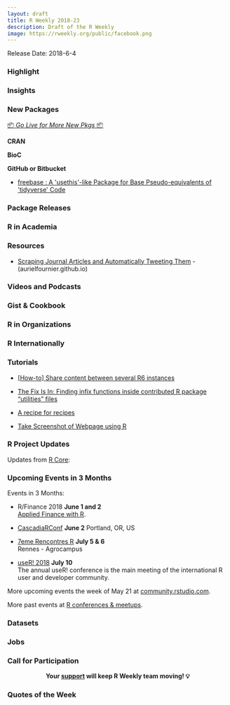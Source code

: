 ```yaml
---
layout: draft
title: R Weekly 2018-23
description: Draft of the R Weekly
image: https://rweekly.org/public/facebook.png
---
```


Release Date: 2018-6-4

###  Highlight



### Insights




###  New Packages

<p class="added-hostname"><a href="https://rweekly.org/live" target="_blank" class="externalLink">📦 <i>Go Live for More New Pkgs</i> 📦</a></p>

**CRAN**




**BioC**


**GitHub or Bitbucket**

+ [freebase : A 'usethis'-like Package for Base Pseudo-equivalents of 'tidyverse' Code](https://github.com/hrbrmstr/freebase)


### Package Releases




###  R in Academia



###  Resources

+ [Scraping Journal Articles and Automatically Tweeting Them](https://github.com/aurielfournier/wilson_ornithological_society_tweets) - (aurielfournier.github.io)


###  Videos and Podcasts




### Gist & Cookbook




###  R in Organizations



### R Internationally



###  Tutorials

 + [[How-to] Share content between several R6 instances](https://rtask.thinkr.fr/blog/share-content-between-several-r6-instances/)

+ [The Fix Is In: Finding infix functions inside contributed R package “utilities” files](https://rud.is/b/2018/05/29/the-fix-is-in-finding-infix-functions-inside-contributed-r-package-utilities-files/)

+ [A recipe for recipes](https://edwinth.github.io/blog/recipes_blog/)

+ [ Take Screenshot of Webpage using R](https://www.listendata.com/2018/05/take-screenshot-of-webpage-using-r.html)


<!--<div class="post-more-begin"></div><div class="post-more-end"></div>-->


###  R Project Updates

Updates from [R Core](http://developer.r-project.org/blosxom.cgi/R-devel/NEWS):




###  Upcoming Events in 3 Months

Events in 3 Months:

+ R/Finance 2018 **June 1 and 2** <br />
[Applied Finance with R](http://www.rinfinance.com).

+ [CascadiaRConf](https://cascadiarconf.com/) **June 2**
Portland, OR, US

+ [7eme Rencontres R](https://r2018-rennes.sciencesconf.org/)  **July 5 & 6** <br />
Rennes - Agrocampus

+ [useR! 2018](https://user2018.r-project.org/) **July 10** <br />
The annual useR! conference is the main meeting of the international R user and developer community.

<!--

+ [LatinR 2018](http://latin-r.com/) **Sept 4-5** <br />
Buenos Aires, Argentina.

-->

More upcoming events the week of May 21 at [community.rstudio.com](https://community.rstudio.com/t/upcoming-r-community-events-week-of-2018-05-21/8506).

More past events at [R conferences & meetups](https://conf.rweekly.org).



### Datasets




### Jobs




###  Call for Participation

<p class="hide-support added-hostname support-rweekly" style="text-align: center;font-weight: bold;">Your <a class="non-visited externalLink" href="https://www.patreon.com/rweekly" onclick="pas(this)">support</a> will keep R Weekly team moving! 💡</p>

###  Quotes of the Week

